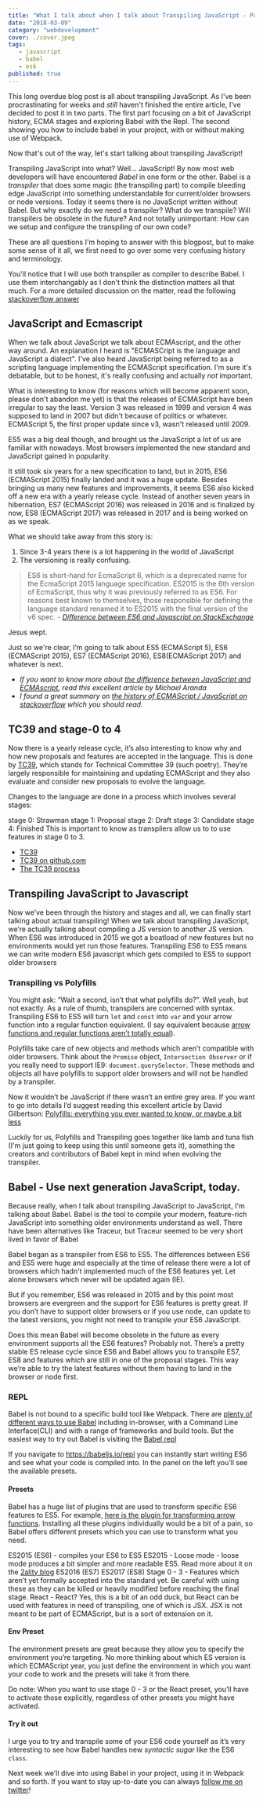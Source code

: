 ```yaml
---
title: "What I talk about when I talk about Transpiling JavaScript - Part 1 "
date: "2018-03-09"
category: "webdevelopment"
cover: ./cover.jpeg
tags:
   - javascript
   - babel
   - es6
published: true
---
```


This long overdue blog post is all about transpiling JavaScript. As I've been procrastinating for weeks and _still_ haven't finished the entire article, I've decided to post it in two parts. The first part focusing on a bit of JavaScript history, ECMA stages and exploring Babel with the Repl. The second showing you how to include babel in your project, with or without making use of Webpack.

Now that's out of the way, let's start talking about transpiling JavaScript!

Transpiling JavaScript into what? Well... JavaScript! By now most web developers will have encountered _Babel_ in one form or the other. Babel is a _transpiler_ that does some magic (the transpiling part) to compile bleeding edge JavaScript into something understandable for current/older browsers or node versions. Today it seems there is no JavaScript written without Babel. But why exactly do we need a transpiler? What do we transpile? Will transpilers be obsolete in the future? And not totally unimportant: How can we setup and configure the transpiling of our own code?

These are all questions I'm hoping to answer with this blogpost, but to make some sense of it all, we first need to go over some very confusing history and terminology.

You'll notice that I will use both transpiler as compiler to describe Babel. I use them interchangably as I don't think the distinction matters all that much. For a more detailed discussion on the matter, read the following [stackoverflow answer](https://stackoverflow.com/a/43969036)

## JavaScript and Ecmascript

When we talk about JavaScript we talk about ECMAscript, and the other way around. An explanation I heard is "ECMASCript is the language and JavaScript a dialect". I've also heard JavaScript being referred to as a scripting language implementing the ECMAScript specification. I'm sure it's debatable, but to be honest, it's really confusing and actually _not_ important.

What is interesting to know (for reasons which will become apparent soon, please don't abandon me yet) is that the releases of ECMAScript have been irregular to say the least. Version 3 was released in 1999 and version 4 was supposed to land in 2007 but didn't because of politics or whatever. ECMAScript 5, the first proper update since v3, wasn't released until 2009.

ES5 was a big deal though, and brought us the JavaScript a lot of us are familiar with nowadays. Most browsers implemented the new standard and JavaScript gained in popularity.

It still took six years for a new specification to land, but in 2015, ES6 (ECMAScript 2015) finally landed and it was a huge update. Besides bringing us many new features and improvements, it seems ES6 also kicked off a new era with a yearly release cycle. Instead of another seven years in hibernation, ES7 (ECMAScript 2016) was released in 2016 and is finalized by now, ES8 (ECMAScript 2017) was released in 2017 and is being worked on as we speak.

What we should take away from this story is:

1.  Since 3-4 years there is a lot happening in the world of JavaScript
1.  The versioning is really confusing.

> ES6 is short-hand for EcmaScript 6, which is a deprecated name for the EcmaScript 2015 language specification. ES2015 is the 6th version of EcmaScript, thus why it was previously referred to as ES6. For reasons best known to themselves, those responsible for defining the language standard renamed it to ES2015 with the final version of the v6 spec. - _[Difference between ES6 and Javascript on StackExchange](https://softwareengineering.stackexchange.com/questions/306846/different-between-es6-and-javascript/306847#306847)_

Jesus wept.

Just so we're clear, I’m going to talk about ES5 (ECMAScript 5), ES6 (ECMAScript 2015), ES7 (ECMAScript 2016), ES8(ECMAScript 2017) and whatever is next.

*   _If you want to know more about [the difference between JavaScript and ECMAscript](https://medium.freecodecamp.org/whats-the-difference-between-javascript-and-ecmascript-cba48c73a2b5), read this excellent article by Michael Aranda_
*   _I found a great summary on [the history of ECMAScript / JavaScript on stackoverflow](https://stackoverflow.com/questions/912479/what-is-the-difference-between-javascript-and-ecmascript) which you should read._

## TC39 and stage-0 to 4

Now there is a yearly release cycle, it’s also interesting to know why and how new proposals and features are accepted in the language. This is done by [TC39](https://www.ecma-international.org/memento/TC39.htm), which stands for Technical Committee 39 (such poetry). They’re largely responsible for maintaining and updating ECMAScript and they also evaluate and consider new proposals to evolve the language.

Changes to the language are done in a process which involves several stages:

stage 0: Strawman
stage 1: Proposal
stage 2: Draft
stage 3: Candidate
stage 4: Finished
This is important to know as transpilers allow us to to use features in stage 0 to 3.

*   [TC39](https://www.ecma-international.org/memento/TC39.htm)
*   [TC39 on github.com](https://github.com/tc39)
*   [The TC39 process](https://tc39.github.io/process-document/)

## Transpiling JavaScript to Javascript

Now we’ve been through the history and stages and all, we can finally start talking about actual transpiling! When we talk about transpiling JavaScript, we’re actually talking about compiling a JS version to another JS version. When ES6 was introduced in 2015 we got a boatload of new features but no environments would yet run those features. Transpiling ES6 to ES5 means we can write modern ES6 javascript which gets compiled to ES5 to support older browsers

### Transpiling vs Polyfills

You might ask: “Wait a second, isn’t that what polyfills do?”. Well yeah, but not exactly. As a rule of thumb, transpilers are concerned with syntax. Transpiling ES6 to ES5 will turn `let` and `const` into `var` and your arrow function into a regular function equivalent. (I say equivalent because [arrow functions and regular functions aren’t totally equal](https://babeljs.io/faq#why-are-this-and-arguments-being-remapped-in-arrow-functions)).

Polyfills take care of new objects and methods which aren’t compatible with older browsers. Think about the `Promise` object, `Intersection Observer` or if you really need to support IE9: `document.querySelector`. These methods and objects all have polyfills to support older browsers and will not be handled by a transpiler.

Now it wouldn’t be JavaScript if there wasn’t an entire grey area. If you want to go into details I’d suggest reading this excellent article by David Gilbertson: [Polyfills: everything you ever wanted to know, or maybe a bit less](https://hackernoon.com/polyfills-everything-you-ever-wanted-to-know-or-maybe-a-bit-less-7c8de164e423)

Luckily for us, Polyfills and Transpiling goes together like lamb and tuna fish (I'm just going to keep using this until someone gets it), something the creators and contributors of Babel kept in mind when evolving the transpiler.

## Babel - Use next generation JavaScript, today.

Because really, when I talk about transpiling JavaScript to JavaScript, I'm talking about Babel. Babel is _the_ tool to compile your modern, feature-rich JavaScript into something older environments understand as well. There have been alternatives like Traceur, but Traceur seemed to be very short lived in favor of Babel

Babel began as a transpiler from ES6 to ES5. The differences between ES6 and ES5 were huge and especially at the time of release there were a lot of browsers which hadn't implemented much of the ES6 features yet. Let alone browsers which never will be updated again (IE).

But if you remember, ES6 was released in 2015 and by this point most browsers are evergreen and the support for ES6 features is pretty great. If you don’t have to support older browsers or if you use node, can update to the latest versions, you might not need to transpile your ES6 JavaScript.

Does this mean Babel will become obsolete in the future as every environment supports all the ES6 features? Probably not. There’s a pretty stable ES release cycle since ES6 and Babel allows you to transpile ES7, ES8 and features which are still in one of the proposal stages. This way we’re able to try the latest features without them having to land in the browser or node first.

### REPL

Babel is not bound to a specific build tool like Webpack. There are [plenty of different ways to use Babel](https://babeljs.io/docs/setup/) including in-browser, with a Command Line Interface(CLI) and with a range of frameworks and build tools. But the easiest way to try out Babel is visiting the [Babel repl](https://babeljs.io/repl)

If you navigate to https://babeljs.io/repl you can instantly start writing ES6 and see what your code is compiled into. In the panel on the left you’ll see the available presets.

#### Presets

Babel has a huge list of plugins that are used to transform specific ES6 features to ES5. For example, [here is the plugin for transforming arrow functions](https://github.com/babel/babel/tree/master/packages/babel-plugin-transform-arrow-functions). Installing all these plugins individually would be a bit of a pain, so Babel offers different presets which you can use to transform what you need.

ES2015 (ES6) - compiles your ES6 to ES5
ES2015 - Loose mode - loose mode produces a bit simpler and more readable ES5. Read more about it on the [2ality blog](http://2ality.com/2015/12/babel6-loose-mode.html)
ES2016 (ES7)
ES2017 (ES8)
Stage 0 - 3 - Features which aren’t yet formally accepted into the standard yet. Be careful with using these as they can be killed or heavily modified before reaching the final stage.
React - React? Yes, this is a bit of an odd duck, but React can be used with features in need of transpiling, one of which is JSX. JSX is not meant to be part of ECMAScript, but is a sort of extension on it.

#### Env Preset

The environment presets are great because they allow you to specify the environment you’re targeting. No more thinking about which ES version is which ECMAScript year, you just define the environment in which you want your code to work and the presets will take it from there.

Do note: When you want to use stage 0 - 3 or the React preset, you’ll have to activate those explicitly, regardless of other presets you might have activated.

#### Try it out

I urge you to try and transpile some of your ES6 code yourself as it’s very interesting to see how Babel handles new _syntactic sugar_ like the ES6 `class`.

Next week we'll dive into using Babel in your project, using it in Webpack and so forth. If you want to stay up-to-date you can always [follow me on twitter](https://twitter.com/ardennl)!
